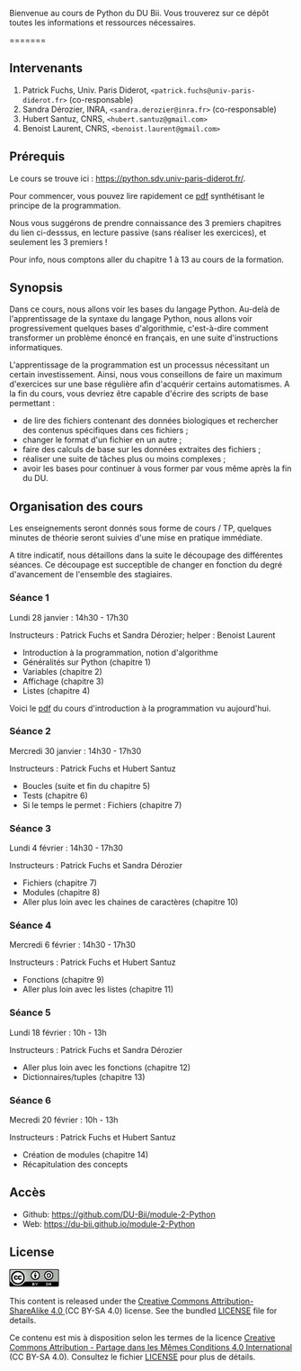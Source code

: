 Bienvenue au cours de Python du DU Bii. Vous trouverez sur ce dépôt toutes les informations et ressources nécessaires.

=======
## Intervenants

1. Patrick Fuchs, Univ. Paris Diderot, `<patrick.fuchs@univ-paris-diderot.fr>` (co-responsable)
2. Sandra Dérozier, INRA, `<sandra.derozier@inra.fr>` (co-responsable)
3. Hubert Santuz, CNRS, `<hubert.santuz@gmail.com>`
4. Benoist Laurent, CNRS, `<benoist.laurent@gmail.com>`

## Prérequis

Le cours se trouve ici : <https://python.sdv.univ-paris-diderot.fr/>.

Pour commencer, vous pouvez lire rapidement ce [pdf](intro_prog_format_donnees.pdf) synthétisant le principe de la programmation.

Nous vous suggérons de prendre connaissance des 3 premiers chapitres du lien ci-desssus, en lecture passive (sans réaliser les exercices), et seulement les 3 premiers !

Pour info, nous comptons aller du chapitre 1 à 13 au cours de la formation.

## Synopsis

Dans ce cours, nous allons voir les bases du langage Python. Au-delà de l'apprentissage de la syntaxe du langage Python, nous allons voir progressivement quelques bases d'algorithmie, c'est-à-dire comment transformer un problème énoncé en français, en une suite d'instructions informatiques.

L'apprentissage de la programmation est un processus nécessitant un certain investissement. Ainsi, nous vous conseillons de faire un maximum d'exercices sur une base régulière afin d'acquérir certains automatismes. A la fin du cours, vous devriez être capable d'écrire des scripts de base permettant :

- de lire des fichiers contenant des données biologiques et rechercher des contenus spécifiques dans ces fichiers ;
- changer le format d'un fichier en un autre ;
- faire des calculs de base sur les données extraites des fichiers ;
- réaliser une suite de tâches plus ou moins complexes ;
- avoir les bases pour continuer à vous former par vous même après la fin du DU.

## Organisation des cours

Les enseignements seront donnés sous forme de cours / TP, quelques minutes de théorie seront suivies d'une mise en pratique immédiate. 

A titre indicatif, nous détaillons dans la suite le découpage des différentes séances. Ce découpage est succeptible de changer en fonction du degré d'avancement de l'ensemble des stagiaires.

### Séance 1

Lundi 28 janvier : 14h30 - 17h30

Instructeurs : Patrick Fuchs et Sandra Dérozier; helper : Benoist Laurent

- Introduction à la programmation, notion d'algorithme
- Généralités sur Python (chapitre 1)
- Variables (chapitre 2)
- Affichage (chapitre 3)
- Listes (chapitre 4)

Voici le [pdf](intro_prog_lecture_dubii.pdf) du cours d'introduction à la programmation vu aujourd'hui.

### Séance 2

Mercredi 30 janvier : 14h30 - 17h30

Instructeurs : Patrick Fuchs et Hubert Santuz

- Boucles (suite et fin du chapitre 5)
- Tests (chapitre 6)
- Si le temps le permet : Fichiers (chapitre 7)

### Séance 3

Lundi 4 février : 14h30 - 17h30

Instructeurs : Patrick Fuchs et Sandra Dérozier

- Fichiers (chapitre 7)
- Modules (chapitre 8)
- Aller plus loin avec les chaines de caractères (chapitre 10)

### Séance 4

Mercredi 6 février : 14h30 - 17h30

Instructeurs : Patrick Fuchs et Hubert Santuz

- Fonctions (chapitre 9)
- Aller plus loin avec les listes (chapitre 11)

### Séance 5

Lundi 18 février : 10h - 13h

Instructeurs : Patrick Fuchs et Sandra Dérozier

- Aller plus loin avec les fonctions (chapitre 12)
- Dictionnaires/tuples (chapitre 13)

### Séance 6

Mecredi 20 février : 10h - 13h

Instructeurs : Patrick Fuchs et Hubert Santuz

- Création de modules (chapitre 14)
- Récapitulation des concepts

## Accès

- Github: <https://github.com/DU-Bii/module-2-Python>
- Web: <https://du-bii.github.io/module-2-Python>

## License

![](img/CC-BY-SA.png)


This content is released under the [Creative Commons Attribution-ShareAlike 4.0 ](https://creativecommons.org/licenses/by-sa/4.0/deed.en) (CC BY-SA 4.0) license. See the bundled [LICENSE](LICENSE.txt) file for details.

Ce contenu est mis à disposition selon les termes de la licence [Creative Commons Attribution - Partage dans les Mêmes Conditions 4.0 International](https://creativecommons.org/licenses/by-sa/4.0/deed.fr) (CC BY-SA 4.0). Consultez le fichier [LICENSE](LICENSE.txt) pour plus de détails.
